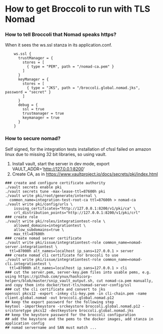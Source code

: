 # How to get Broccoli to run with TLS Nomad

### How to tell Broccoli that Nomad speaks https? 
When it sees the ws.ssl stanza in its application.conf.
```
    ws.ssl {
      trustManager = {
        stores = [
          { type = "PEM", path = "/nomad-ca.pem" }
        ]
      }
      keyManager = {
        stores = [
          { type = "JKS", path = "/broccoli.global.nomad.jks", password = "secret" }
        ]
      }
      debug = {
        ssl = true
        trustmanager = true
        keymanager = true
      }
    }
```
### How to secure nomad?
Self signed, for the integration tests
installation of cfssl failed on amazon linux due to missing 32 bit libraries, so using vault.

1. Install vault, start the server in dev mode, export VAULT\_ADDR='http://127.0.0.1:8200'
2. Create CA, as in https://www.vaultproject.io/docs/secrets/pki/index.html
```
### create and configure certificate authority
./vault secrets enable pki
./vault secrets tune -max-lease-ttl=87600h pki
./vault write pki/root/generate/internal \
  common_name=integration-test-root-ca ttl=87600h > nomad-ca
./vault write pki/config/urls \
    issuing_certificates="http://127.0.0.1:8200/v1/pki/ca" \
    crl_distribution_points="http://127.0.0.1:8200/v1/pki/crl"
### create role
./vault write pki/roles/integrationtest-role \
    allowed_domains=integrationtest \
    allow_subdomains=true \
    max_ttl=87600h
### create nomad server certificate
./vault write pki/issue/integrationtest-role common_name=nomad-server.integrationtest \
  ttl=87000h alt_names=localhost ip_sans=127.0.0.1 > server
### create nomad cli certificate for broccoli to use
./vault write pki/issue/integrationtest-role common_name=nomad-cli.integrationtest \
  ttl=87000h alt_names=localhost ip_sans=127.0.0.1 > cli
### cut the server.pem, server-key.pem files into usable pems, e.g. using https://github.com/ynux/hashicorp-helpers/blob/master/snip_vault_output.sh, cut nomad-ca.pem manually, and copy them into docker/test-tls/nomad-server-config/ssl
### cut the cli certificate and convert to jks
openssl pkcs12 -export -inkey cli-key.pem -in cli-chain.pem -name client.global.nomad -out broccoli.global.nomad.p12
## keep the export password for the following step
keytool -importkeystore -srckeystore broccoli.global.nomad.p12 -srcstoretype pkcs12 -destkeystore broccoli.global.nomad.jks
## keep the keystore password for the broccoli configuration
## add the keystore and the pems to the docker images, add stanza in application config
## nomad servername and SAN must match ...
```

